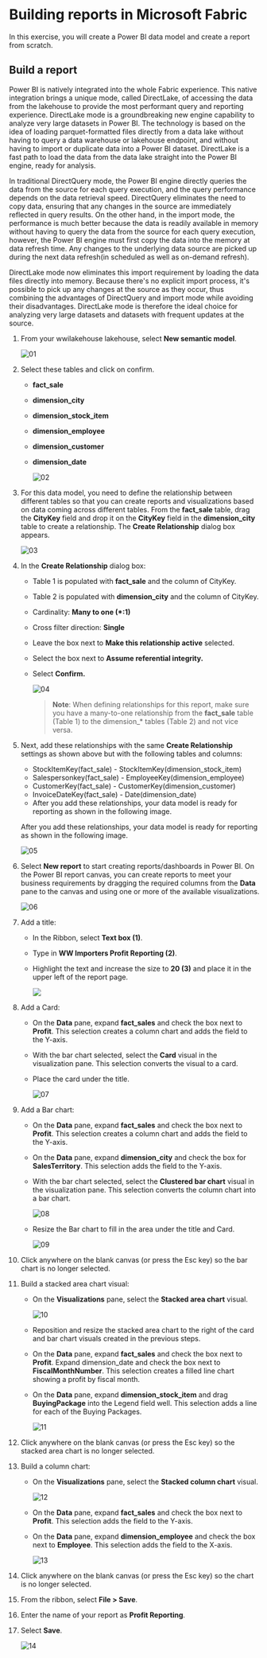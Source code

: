 # Building reports in Microsoft Fabric

In this exercise, you will create a Power BI data model and create a report from scratch.

## Build a report
Power BI is natively integrated into the whole Fabric experience. This native integration brings a unique mode, called DirectLake, of accessing the data from the lakehouse to provide the most performant query and reporting experience. DirectLake mode is a groundbreaking new engine capability to analyze very large datasets in Power BI. The technology is based on the idea of loading parquet-formatted files directly from a data lake without having to query a data warehouse or lakehouse endpoint, and without having to import or duplicate data into a Power BI dataset. DirectLake is a fast path to load the data from the data lake straight into the Power BI engine, ready for analysis.

In traditional DirectQuery mode, the Power BI engine directly queries the data from the source for each query execution, and the query performance depends on the data retrieval speed. DirectQuery eliminates the need to copy data, ensuring that any changes in the source are immediately reflected in query results. On the other hand, in the import mode, the performance is much better because the data is readily available in memory without having to query the data from the source for each query execution, however, the Power BI engine must first copy the data into the memory at data refresh time. Any changes to the underlying data source are picked up during the next data refresh(in scheduled as well as on-demand refresh).

DirectLake mode now eliminates this import requirement by loading the data files directly into memory. Because there's no explicit import process, it's possible to pick up any changes at the source as they occur, thus combining the advantages of DirectQuery and import mode while avoiding their disadvantages. DirectLake mode is therefore the ideal choice for analyzing very large datasets and datasets with frequent updates at the source.

1. From your wwilakehouse lakehouse, select **New semantic model**.

    ![01](../media/Fabric2.png)

2. Select these tables and click on confirm.

   - **fact_sale**
   - **dimension_city**
   - **dimension_stock_item**
   - **dimension_employee**
   - **dimension_customer**
   - **dimension_date**

      ![02](../media/12/2b.png)

3. For this data model, you need to define the relationship between different tables so that you can create reports and visualizations based on data coming across different tables. From the **fact_sale** table, drag the **CityKey** field and drop it on the **CityKey** field in the **dimension_city** table to create a relationship. The **Create Relationship** dialog box appears.

   ![03](../media/12/03.png)

4. In the **Create Relationship** dialog box:
   
   - Table 1 is populated with **fact_sale** and the column of CityKey.
   - Table 2 is populated with **dimension_city** and the column of CityKey.
   - Cardinality: **Many to one (*:1)**
   - Cross filter direction: **Single**
   - Leave the box next to **Make this relationship active** selected.
   - Select the box next to **Assume referential integrity.**
   - Select **Confirm.**
  
      ![04](../media/Fabric3.png)

      > **Note**: When defining relationships for this report, make sure you have a many-to-one relationship from the **fact_sale** table (Table 1) to the dimension_* tables (Table 2) and not vice versa.

5. Next, add these relationships with the same **Create Relationship** settings as shown above but with the following tables and columns:

   - StockItemKey(fact_sale) - StockItemKey(dimension_stock_item)
   - Salespersonkey(fact_sale) - EmployeeKey(dimension_employee)
   - CustomerKey(fact_sale) - CustomerKey(dimension_customer)
   - InvoiceDateKey(fact_sale) - Date(dimension_date)
   - After you add these relationships, your data model is ready for reporting as shown in the following image.

   After you add these relationships, your data model is ready for reporting as shown in the following image.

   ![05](../media/12/05.png)


6. Select **New report** to start creating reports/dashboards in Power BI. On the Power BI report canvas, you can create reports to meet your business requirements by dragging the required columns from the **Data** pane to the canvas and using one or more of the available visualizations.

   ![06](../media/12/06.png)


7. Add a title:

   - In the Ribbon, select **Text box (1)**.

   - Type in **WW Importers Profit Reporting (2)**.

   - Highlight the text and increase the size to **20 (3)** and place it in the upper left of the report page.

      ![](../media/12/06a.png)

8. Add a Card:

   - On the **Data** pane, expand **fact_sales** and check the box next to **Profit**. This selection creates a column chart and adds the field to the Y-axis.

   - With the bar chart selected, select the **Card** visual in the visualization pane. This selection converts the visual to a card.

   - Place the card under the title.

      ![07](../media/12/07.png)

9. Add a Bar chart:

   - On the **Data** pane, expand **fact_sales** and check the box next to **Profit**. This selection creates a column chart and adds the field to the Y-axis.

   - On the **Data** pane, expand **dimension_city** and check the box for **SalesTerritory**. This selection adds the field to the Y-axis.

   - With the bar chart selected, select the **Clustered bar chart** visual in the visualization pane. This selection converts the column chart into a bar chart.

      ![08](../media/12/08.png)

   - Resize the Bar chart to fill in the area under the title and Card.

      ![09](../media/12/09.png)


10. Click anywhere on the blank canvas (or press the Esc key) so the bar chart is no longer selected.

11. Build a stacked area chart visual:

    -  On the **Visualizations** pane, select the **Stacked area chart** visual.

         ![10](../media/12/10.png)

    - Reposition and resize the stacked area chart to the right of the card and bar chart visuals created in the previous steps.

    - On the **Data** pane, expand **fact_sales** and check the box next to **Profit**. Expand dimension_date and check the box next to **FiscalMonthNumber**. This selection creates a filled line chart showing a profit by fiscal month.

    - On the **Data** pane, expand **dimension_stock_item** and drag **BuyingPackage** into the Legend field well. This selection adds a line for each of the Buying Packages.

      ![11](../media/12/11.png)


12. Click anywhere on the blank canvas (or press the Esc key) so the stacked area chart is no longer selected.

13. Build a column chart:
    
    - On the **Visualizations** pane, select the **Stacked column chart** visual.

      ![12](../media/12/12.png)

    - On the **Data** pane, expand **fact_sales** and check the box next to **Profit**. This selection adds the field to the Y-axis.

    - On the **Data** pane, expand **dimension_employee** and check the box next to **Employee**. This selection adds the field to the X-axis.

      ![13](../media/12/13.png)
 
15. Click anywhere on the blank canvas (or press the Esc key) so the chart is no longer selected.

16. From the ribbon, select **File > Save**.

17. Enter the name of your report as **Profit Reporting**.

18. Select **Save**.

    ![14](../media/12/save-report-fabric.png)


